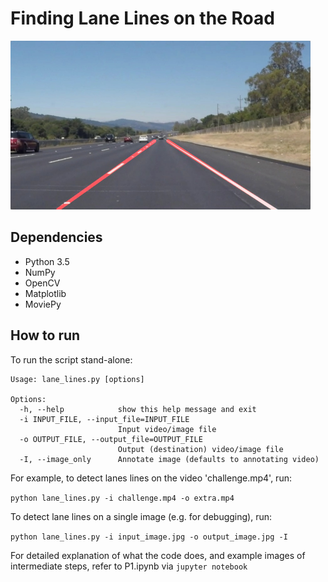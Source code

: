 # Finding Lane Lines on the Road
<img src="laneLines_thirdPass.jpg" width="480" alt="Combined Image" />

## Dependencies
* Python 3.5
* NumPy
* OpenCV
* Matplotlib
* MoviePy

## How to run
To run the script stand-alone:

```
Usage: lane_lines.py [options]

Options:
  -h, --help            show this help message and exit
  -i INPUT_FILE, --input_file=INPUT_FILE
                        Input video/image file
  -o OUTPUT_FILE, --output_file=OUTPUT_FILE
                        Output (destination) video/image file
  -I, --image_only      Annotate image (defaults to annotating video)
```

For example, to detect lanes lines on the video 'challenge.mp4', run:

```python lane_lines.py -i challenge.mp4 -o extra.mp4```

To detect lane lines on a single image (e.g. for debugging), run:

```python lane_lines.py -i input_image.jpg -o output_image.jpg -I```

For detailed explanation of what the code does, and example images of intermediate steps, refer to P1.ipynb via ```jupyter notebook```

